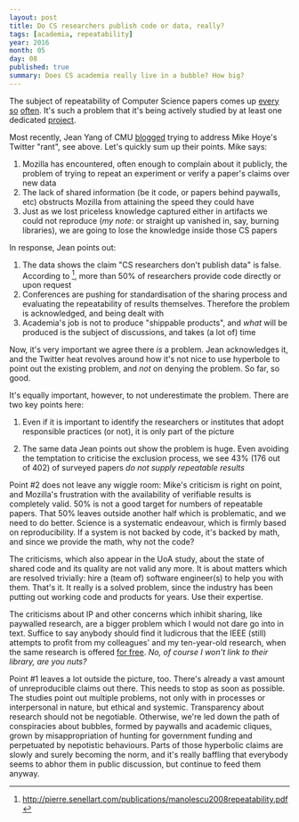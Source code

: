 ```yaml
---
layout: post
title: Do CS researchers publish code or data, really?
tags: [academia, repeatability]
year: 2016
month: 05
day: 08
published: true
summary: Does CS academia really live in a bubble? How big?
---
```


The subject of repeatability of Computer Science papers comes up
[every](http://pierre.senellart.com/publications/manolescu2008repeatability.pdf)
[so](http://janvitek.org/pubs/emsoft11.pdf)
[often](https://twitter.com/mhoye/status/725014361748705281). It's such a problem that
it's being actively studied by at least one dedicated
[project](http://reproducibility.cs.arizona.edu/v2/index.html).

Most recently, Jean Yang of CMU
[blogged](http://jxyzabc.blogspot.gr/2016/05/myth-cs-researchers-dont-publish-code.html)
trying to address Mike Hoye's Twitter "rant", see above. Let's quickly sum up their
points. Mike says:

1. Mozilla has encountered, often enough to complain about it publicly, the problem of
   trying to repeat an experiment or verify a paper's claims over new data
2. The lack of shared information (be it code, or papers behind paywalls, etc) obstructs
   Mozilla from attaining the speed they could have
3. Just as we lost priceless knowledge captured either in artifacts we could not
   reproduce (_my note_: or straight up vanished in, say, burning libraries), we are going
   to lose the knowledge inside those CS papers

In response, Jean points out:

1. The data shows the claim "CS researchers don't publish data" is false. According to
   [^1], more than 50% of researchers provide code directly or upon request
2. Conferences are pushing for standardisation of the sharing process and evaluating the
   repeatability of results themselves. Therefore the problem is acknowledged, and being
   dealt with
3. Academia's job is not to produce "shippable products", and _what_ will be produced is
   the subject of discussions, and takes (a lot of) time

Now, it's very important we agree there _is_ a problem. Jean acknowledges it, and the
Twitter heat revolves around how it's not nice to use hyperbole to point out the existing
problem, and _not_ on denying the problem. So far, so good.

It's equally important, however, to not underestimate the problem. There are two key
points here:

1. Even if it is important to identify the researchers or institutes that adopt
   responsible practices (or not), it is only part of the picture

2. The same data Jean points out show the problem is huge. Even avoiding the temptation to
   criticise the exclusion process, we see 43% (176 out of 402) of surveyed papers _do not
   supply repeatable results_

Point #2 does not leave any wiggle room: Mike's criticism is right on point, and Mozilla's
frustration with the availability of verifiable results is completely valid. 50% is not a
good target for numbers of repeatable papers. That 50% leaves outside another half which
is problematic, and we need to do better. Science is a systematic endeavour, which is
firmly based on reproducibility. If a system is not backed by code, it's backed by math,
and since we provide the math, why not the code?

The criticisms, which also appear in the UoA study, about the state of shared code and its
quality are not valid any more. It is about matters which are resolved trivially: hire a
(team of) software engineer(s) to help you with them. That's it. It really is a solved
problem, since the industry has been putting out working code and products for years. Use
their expertise.

The criticisms about IP and other concerns which inhibit sharing, like paywalled research,
are a bigger problem which I would not dare go into in text. Suffice to say anybody should
find it ludicrous that the IEEE (still) attempts to profit from my colleagues' and my
ten-year-old research, when the same research is offered [for
free](http://www.ics.forth.gr/dcs/Activities/Projects/anontool.html). _No, of course I
won't link to their library, are you nuts?_

Point #1 leaves a lot outside the picture, too. There's already a vast amount of
unreproducible claims out there. This needs to stop as soon as possible. The studies point
out multiple problems, not only with in processes or interpersonal in nature, but ethical
and systemic. Transparency about research should not be negotiable. Otherwise, we're led
down the path of conspiracies about bubbles, formed by paywalls and academic cliques,
grown by misappropriation of hunting for government funding and perpetuated by nepotistic
behaviours. Parts of those hyperbolic claims are slowly and surely becoming the norm, and
it's really baffling that everybody seems to abhor them in public discussion, but continue
to feed them anyway.

[^1]: http://pierre.senellart.com/publications/manolescu2008repeatability.pdf

